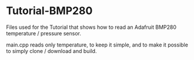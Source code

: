 # Tutorial-BMP280
Files used for the Tutorial that shows how to read an Adafruit BMP280 temperature / pressure sensor.

main.cpp reads only temperature, to keep it simple, and to make it possible to simply clone / download and build.
